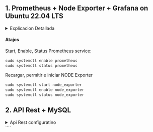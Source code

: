 ## 1. Prometheus + Node Exporter + Grafana on Ubuntu 22.04 LTS

<details>
  <summary>Explicacion Detallada</summary>
  
  ### Pre Requisitos
  1. Ubuntu with 22.04 Version
  2. Root user account with sudo  privilege.
  3. Prometheus system user and group.
  4. Sufficient storage on your system and good internet connectivity
  5. Ports Required- 9090 (Prometheus), 3000 (Grafana), 9100 (Node Exporter)

### 1: Crear Prometheus System Users and Directory

```
sudo apt update -y
```

crear usuarios y directorios

```
sudo useradd --no-create-home --shell /bin/false prometheus
```

```
sudo mkdir /etc/prometheus
sudo mkdir /var/lib/prometheus
```

```
sudo chown prometheus:prometheus /var/lib/prometheus
```
### 2: Descargar Prometheus Binary File

```
cd /tmp/
```

```
wget https://github.com/prometheus/prometheus/releases/download/v2.46.0/prometheus-2.46.0.linux-amd64.tar.gz
```

Descomprimir usando tar

```
tar -xvf prometheus-2.46.0.linux-amd64.tar.gz
```

```
cd prometheus-2.46.0.linux-amd64

sudo mv console* /etc/prometheus

sudo mv prometheus.yml /etc/prometheus

sudo chown -R prometheus:prometheus /etc/prometheus
```

```
sudo mv prometheus /usr/local/bin/
sudo chown prometheus:prometheus /usr/local/bin/prometheus
```

### 3: Prometheus configuration file

```
sudo nano /etc/prometheus/prometheus.yml
```

### 4: Crear Prometheus Systemd file

```
sudo nano /etc/systemd/system/prometheus.service
```

```
[Unit]
Description=Prometheus
Wants=network-online.target
After=network-online.target

[Service]
User=prometheus
Group=prometheus
Type=simple
ExecStart=/usr/local/bin/prometheus \
    --config.file /etc/prometheus/prometheus.yml \
    --storage.tsdb.path /var/lib/prometheus/ \
    --web.console.templates=/etc/prometheus/consoles \
    --web.console.libraries=/etc/prometheus/console_libraries

[Install]
WantedBy=multi-user.target
```

Reload systemd

```
sudo systemctl daemon-reload
```

Start, Enable, Status Prometheus service:

```sudo systemctl start prometheus
sudo systemctl enable prometheus
sudo systemctl status prometheus
```

### 5: Acceder a prometheus en el navegador

```
sudo ufw allow 9090/tcp
```

```
http://server-IP-or-Hostname:9090 || http://192.168.60.3:9090
```

<p aling="center">
    <img src="Readme Images/prometheus.png"/>     
</p>

### 6: Descargar Node Exporter

```
cd /tmp
```

```
wget https://github.com/prometheus/node_exporter/releases/download/v1.6.1/node_exporter-1.6.1.linux-amd64.tar.gz
```

Descomprimir

```
sudo tar xvfz node_exporter-*.*-amd64.tar.gz
```

```
sudo mv node_exporter-*.*-amd64/node_exporter /usr/local/bin/
```

```
sudo useradd -rs /bin/false node_exporter
```

### 7: Crear Node Exporter Systemd service

```
sudo nano /etc/systemd/system/node_exporter.service
```

```
[Unit]

Description=Node Exporter

After=network.target

 

[Service]

User=node_exporter

Group=node_exporter

Type=simple

ExecStart=/usr/local/bin/node_exporter

 

[Install]

WantedBy=multi-user.target
```

Recargar, permitir e iniciar NODE Exporter

```sudo systemctl daemon-reload
sudo systemctl start node_exporter
sudo systemctl enable node_exporter
sudo systemctl status node_exporter
```

### 8: Configurar Node Exporter como un Prometheus target

```
sudo nano /etc/prometheus/prometheus.yml
```

```
- job_name: 'Node_Exporter'

    scrape_interval: 5s

    static_configs:

      - targets: ['<Server_IP_of_Node_Exporter_Machine>:9100']
```

Reiniciar

```
sudo systemctl restart prometheus
```

<p aling="center">
    <img src="Readme Images/NodeExporter.png"/>     
</p>

### 9: Instalar Grafana on Ubuntu 22.04 LTS

```
wget -q -O - https://packages.grafana.com/gpg.key | sudo apt-key add -
```

```
sudo add-apt-repository "deb https://packages.grafana.com/oss/deb stable main"
```

```
sudo apt update
```

```
sudo apt install grafana
```

```
sudo systemctl start grafana-server
```

```
sudo systemctl status grafana-server
sudo systemctl enable grafana-server
```

```
http://your_ip:3000 || http://192.168.60.3:3000 
```

```
Username – admin
Password – admin
```

Home

<p aling="center">
    <img src="Readme Images/graphana home.png"/>     
</p>

DashBoard
<p aling="center">
    <img src="Readme Images/dashboard.png"/>     
</p>

</details>

#### Atajos
Start, Enable, Status Prometheus service:

```sudo systemctl start prometheus
sudo systemctl enable prometheus
sudo systemctl status prometheus
```


Recargar, permitir e iniciar NODE Exporter
```sudo systemctl daemon-reload
sudo systemctl start node_exporter
sudo systemctl enable node_exporter
sudo systemctl status node_exporter
```

## 2. API Rest + MySQL

<details>
  <summary>Api Rest configuratino</summary>
  
  ### Heading
  1. Foo
  2. Bar
     * Baz
     * Qux

### Some Javascript

```js
function logSomething(something) {
  console.log("Something", something);
}
```

</details>
````
